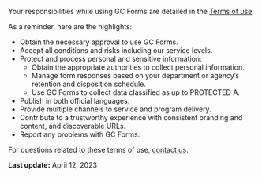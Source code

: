 Your responsibilities while using GC Forms are detailed in the [Terms of use](#). 

As a reminder, here are the highlights:
- Obtain the necessary approval to use GC Forms.
- Accept all conditions and risks including our service levels. 
- Protect and process personal and sensitive information: 
    - Obtain the appropriate authorities to collect personal information.
    - Manage form responses based on your department or agency’s retention and disposition schedule. 
    - Use GC Forms to collect data classified as up to PROTECTED A. 
- Publish in both official languages. 
- Provide multiple channels to service and program delivery. 
- Contribute to a trustworthy experience with consistent branding and content, and discoverable URLs.
- Report any problems with GC Forms. 

For questions related to these terms of use, [contact us](https://forms-formulaires.alpha.canada.ca/form-builder/support/contactus).



 **Last update:** April 12, 2023 